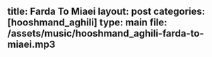 title: Farda To Miaei
layout: post
categories: [hooshmand_aghili]
type: main
file: /assets/music/hooshmand_aghili-farda-to-miaei.mp3
---